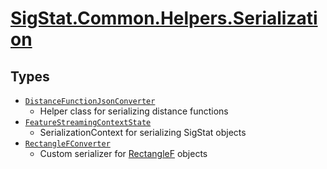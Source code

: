 # [SigStat.Common.Helpers.Serialization](./README.md)

## Types

- [`DistanceFunctionJsonConverter`](./DistanceFunctionJsonConverter.md)
	- Helper class for serializing distance functions
- [`FeatureStreamingContextState`](./FeatureStreamingContextState.md)
	- SerializationContext for serializing SigStat objects
- [`RectangleFConverter`](./RectangleFConverter.md)
	- Custom serializer for [RectangleF](https://github.com/hargitomi97/sigstat/tree/develop/docs/md/SigStat/Common/System.Drawing.RectangleF.md) objects


